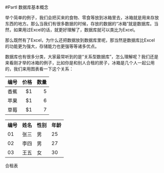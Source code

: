 #PartⅠ 数据库基本概念

举个简单的例子，我们会把买来的食物、零食等放到冰箱里去，冰箱就是用来存放东西的地方。那么当我们有很多数据的时候，存放的数据的“冰箱”就是数据库。当然，如果用过Excel的话，就更好理解了，数据库就可以类比为Excel。

那么既然有了Excel，为什么还把数据放到数据库里呢，那当然是数据库比Excel的功能更为强大，存储能力也更强等等诸多优点。

数据库也有很多分类，大家最常听到的是“关系型数据库”，怎么理解呢？我们还是来看刚才举的冰箱的例子，比如你是和别人合租的房子，冰箱是几个人一起公用的，我们来用图表看一下这个关系：

| 编号       | 价格    |  数量 |
| ------    | -----:  |------: |
| 香蕉       | $1      |   5   |
| 苹果       | $1      |   6   |
| 草莓       | $1      |   7   |

<table>
    <tr>
        <th>编号</th>
        <th>姓名</th>
        <th>性别</th>
        <th>年龄</th>
    </tr>
    <tr>
        <td>01</td>
        <td>张三</td>
        <td>男</td>
        <td>25</td>
    </tr>
    <tr>
        <td>02</td>
        <td>李四</td>
        <td>男</td>
        <td>27</td>
    </tr>
    <tr>
        <td>03</td>
        <td>王五</td>
        <td>女</td>
        <td>30</td>
    </tr>
</table>
<span style='text-align:center;'>合租表</span>